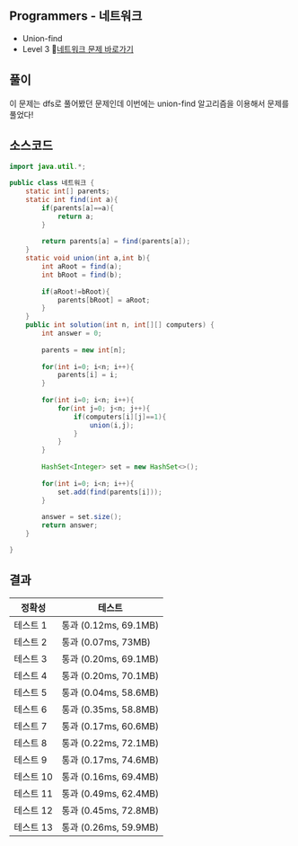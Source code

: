 ## Programmers - 네트워크 
- Union-find
- Level 3
🔗[네트워크 문제 바로가기](https://programmers.co.kr/learn/courses/30/lessons/43162)


## 풀이

이 문제는 dfs로 풀어봤던 문제인데 이번에는 union-find 알고리즘을 이용해서 문제를 풀었다! 


## 소스코드
~~~java
import java.util.*;

public class 네트워크 {
	static int[] parents;
    static int find(int a){
        if(parents[a]==a){
            return a;
        }
        
        return parents[a] = find(parents[a]);
    }
    static void union(int a,int b){
        int aRoot = find(a);
        int bRoot = find(b);
        
        if(aRoot!=bRoot){
            parents[bRoot] = aRoot;
        }
    }
    public int solution(int n, int[][] computers) {
        int answer = 0;
        
        parents = new int[n];
        
        for(int i=0; i<n; i++){
            parents[i] = i;
        }
        
        for(int i=0; i<n; i++){
            for(int j=0; j<n; j++){
                if(computers[i][j]==1){
                    union(i,j);
                }
            }
        }
        
        HashSet<Integer> set = new HashSet<>();
        
        for(int i=0; i<n; i++){
            set.add(find(parents[i]));
        }
        
        answer = set.size();
        return answer;
    }

}
~~~

## 결과 

| 정확성  | 테스트 |
|----|----|
|테스트 1 |	통과 (0.12ms, 69.1MB)|
|테스트 2 |	통과 (0.07ms, 73MB)|
|테스트 3 |	통과 (0.20ms, 69.1MB)|
|테스트 4 |	통과 (0.20ms, 70.1MB)|
|테스트 5 |	통과 (0.04ms, 58.6MB)|
|테스트 6 |	통과 (0.35ms, 58.8MB)|
|테스트 7 |	통과 (0.17ms, 60.6MB)|
|테스트 8 |	통과 (0.22ms, 72.1MB)|
|테스트 9 |	통과 (0.17ms, 74.6MB)|
|테스트 10 |	통과 (0.16ms, 69.4MB)|
|테스트 11 |	통과 (0.49ms, 62.4MB)|
|테스트 12 |	통과 (0.45ms, 72.8MB)|
|테스트 13 |	통과 (0.26ms, 59.9MB)|
